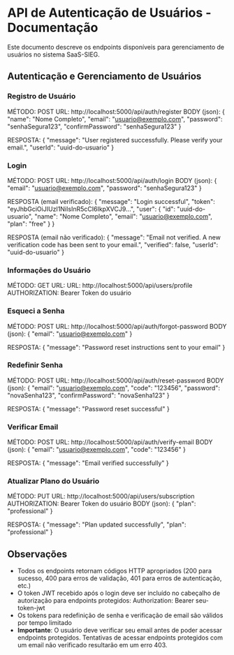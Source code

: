 # API de Autenticação de Usuários - Documentação
Este documento descreve os endpoints disponíveis para gerenciamento de usuários no sistema SaaS-SIEG.

## Autenticação e Gerenciamento de Usuários
### Registro de Usuário
MÉTODO: POST 
URL: http://localhost:5000/api/auth/register 
BODY (json): 
{
  "name": "Nome Completo",
  "email": "usuario@exemplo.com",
  "password": "senhaSegura123",
  "confirmPassword": "senhaSegura123"
}

RESPOSTA:
{
  "message": "User registered successfully. Please verify your email.",
  "userId": "uuid-do-usuario"
}

### Login
MÉTODO: POST 
URL: http://localhost:5000/api/auth/login 
BODY (json):
{
  "email": "usuario@exemplo.com",
  "password": "senhaSegura123"
}

RESPOSTA (email verificado):
{
  "message": "Login successful",
  "token": "eyJhbGciOiJIUzI1NiIsInR5cCI6IkpXVCJ9...",
  "user": {
    "id": "uuid-do-usuario",
    "name": "Nome Completo",
    "email": "usuario@exemplo.com",
    "plan": "free"
  }
}

RESPOSTA (email não verificado):
{
  "message": "Email not verified. A new verification code has been sent to your email.",
  "verified": false,
  "userId": "uuid-do-usuario"
}

### Informações do Usuário
MÉTODO: GET
URL: URL: http://localhost:5000/api/users/profile
AUTHORIZATION: Bearer Token do usuário

### Esqueci a Senha
MÉTODO: POST 
URL: http://localhost:5000/api/auth/forgot-password 
BODY (json):
{
  "email": "usuario@exemplo.com"
}

RESPOSTA:
{
  "message": "Password reset instructions sent to your email"
}

### Redefinir Senha
MÉTODO: POST 
URL: http://localhost:5000/api/auth/reset-password 
BODY (json):
{
  "email": "usuario@exemplo.com",
  "code": "123456",
  "password": "novaSenha123",
  "confirmPassword": "novaSenha123"
}

RESPOSTA:
{
  "message": "Password reset successful"
}

### Verificar Email
MÉTODO: POST 
URL: http://localhost:5000/api/auth/verify-email 
BODY (json):
{
  "email": "usuario@exemplo.com",
  "code": "123456"
}

RESPOSTA:
{
  "message": "Email verified successfully"
}

### Atualizar Plano do Usuário
MÉTODO: PUT
URL: http://localhost:5000/api/users/subscription
AUTHORIZATION: Bearer Token do usuário
BODY (json):
{
  "plan": "professional"
}

RESPOSTA:
{
  "message": "Plan updated successfully",
  "plan": "professional"
}

## Observações
- Todos os endpoints retornam códigos HTTP apropriados (200 para sucesso, 400 para erros de validação, 401 para erros de autenticação, etc.)
- O token JWT recebido após o login deve ser incluído no cabeçalho de autorização para endpoints protegidos: Authorization: Bearer seu-token-jwt
- Os tokens para redefinição de senha e verificação de email são válidos por tempo limitado
- **Importante**: O usuário deve verificar seu email antes de poder acessar endpoints protegidos. Tentativas de acessar endpoints protegidos com um email não verificado resultarão em um erro 403.